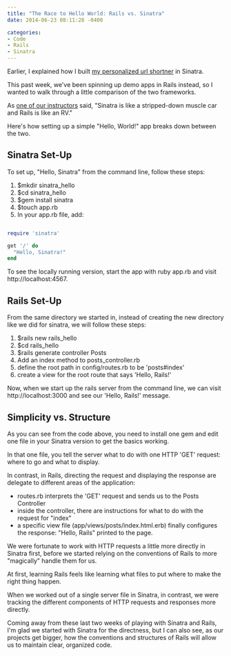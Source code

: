 ```yaml
---
title: "The Race to Hello World: Rails vs. Sinatra"
date: 2014-06-23 08:11:28 -0400

categories: 
- Code
- Rails
- Sinatra
---
```


Earlier, I explained how I built [my personalized url shortner](/blog/2014/05/30/buying-a-mongolian-website/) in Sinatra.

This past week, we've been spinning up demo apps in Rails instead, so I wanted to walk through a little comparison of the two frameworks.

As [one of our instructors](https://github.com/radavis) said, "Sinatra is like a stripped-down muscle car and Rails is like an RV."

Here's how setting up a simple "Hello, World!" app breaks down between the two.
<!-- more -->

Sinatra Set-Up
--------------

To set up, "Hello, Sinatra" from the command line, follow these steps:

1. $mkdir sinatra_hello
2. $cd sinatra_hello
3. $gem install sinatra
4. $touch app.rb
5. In your app.rb file, add:

```ruby

require 'sinatra'

get '/' do
  "Hello, Sinatra!"
end

```

To see the locally running version, start the app with ruby app.rb and visit http://localhost:4567.

Rails Set-Up
------------

From the same directory we started in, instead of creating the new directory like we did for sinatra, we will follow these steps:

1. $rails new rails_hello
2. $cd rails_hello
3. $rails generate controller Posts
4. Add an index method to posts_controller.rb
5. define the root path in config/routes.rb to be 'posts#index'
6. create a view for the root route that says 'Hello, Rails!'

Now, when we start up the rails server from the command line, we can visit http://localhost:3000 and see our 'Hello, Rails!' message.

Simplicity vs. Structure
------------------------

As you can see from the code above, you need to install one gem and edit one file in your Sinatra version to get the basics working.

In that one file, you tell the server what to do with one HTTP 'GET' request: where to go and what to display.

In contrast, in Rails, directing the request and displaying the response are delegate to different areas of the application:

- routes.rb interprets the 'GET' request and sends us to the Posts Controller
- inside the controller, there are instructions for what to do with the request for "index"
- a specific view file (app/views/posts/index.html.erb) finally configures the response: "Hello, Rails" printed to the page.

We were fortunate to work with HTTP requests a little more directly in Sinatra first, before we started relying on the conventions of Rails to more "magically" handle them for us.

At first, learning Rails feels like learning what files to put where to make the right thing happen.

When we worked out of a single server file in Sinatra, in contrast, we were tracking the different components of HTTP requests and responses more directly.

Coming away from these last two weeks of playing with Sinatra and Rails, I'm glad we started with Sinatra for the directness, but I can also see, as our projects get bigger, how the conventions and structures of Rails will allow us to maintain clear, organized code.



